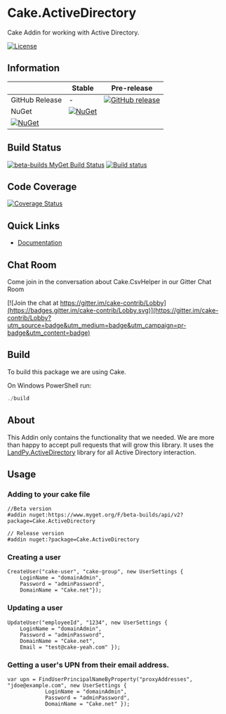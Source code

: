 # Cake.ActiveDirectory
Cake Addin for working with Active Directory.

[![License](http://img.shields.io/:license-apache-blue.svg)](https://github.com/RadioSystems/Cake.ActiveDirectory/blob/master/LICENSE)

## Information

| | Stable | Pre-release |
|---|---|---|
|GitHub Release|-|[![GitHub release](https://img.shields.io/github/release/Cake.ActiveDirectory/Cake.ActiveDirectory.svg)](https://github.com/RadioSystems/Cake.ActiveDirectory/releases/latest)|
|NuGet|[![NuGet](https://img.shields.io/nuget/v/Cake.ActiveDirectory.svg)](https://www.nuget.org/packages/Cake.ActiveDirectory)
|[![NuGet](https://img.shields.io/nuget/vpre/Cake.ActiveDirectory.svg)](https://www.nuget.org/packages/Cake.ActiveDirectory)|

## Build Status

[![beta-builds MyGet Build Status](https://www.myget.org/BuildSource/Badge/beta-builds?identifier=5e6a811d-5f15-431b-907f-086c980499c2)](https://www.myget.org/)
[![Build status](https://ci.appveyor.com/api/projects/status/pk0oc2np3atoqt4s?svg=true)](https://ci.appveyor.com/project/RadioSystems/cake-activedirectory)

## Code Coverage

[![Coverage Status](https://coveralls.io/repos/github/Cake.ActiveDirectory/Cake.ActiveDirectory/badge.svg?branch=develop)](https://coveralls.io/github/radiosystems/Cake.ActiveDirectory?branch=develop)

## Quick Links

- [Documentation](https://radiosystems.github.io/Cake.ActiveDirectory)

## Chat Room

Come join in the conversation about Cake.CsvHelper in our Gitter Chat Room

[![Join the chat at https://gitter.im/cake-contrib/Lobby](https://badges.gitter.im/cake-contrib/Lobby.svg)](https://gitter.im/cake-contrib/Lobby?utm_source=badge&utm_medium=badge&utm_campaign=pr-badge&utm_content=badge)

## Build

To build this package we are using Cake.

On Windows PowerShell run:

```powershell
./build
```

## About

This Addin only contains the functionality that we needed.  We are more than happy to accept pull requests that will grow this library.  It uses the [LandPy.ActiveDirectory](https://github.com/landpy/ActiveDirectoryLibrary) library for all Active Directory interaction.

## Usage

### Adding to your cake file

```
//Beta version
#addin nuget:https://www.myget.org/F/beta-builds/api/v2?package=Cake.ActiveDirectory 

// Release version
#addin nuget:?package=Cake.ActiveDirectory 
```

### Creating a user

```
CreateUser("cake-user", "cake-group", new UserSettings { 
    LoginName = "domainAdmin", 
    Password = "adminPassword", 
    DomainName = "Cake.net"});
```

### Updating a user

```
UpdateUser("employeeId", "1234", new UserSettings { 
    LoginName = "domainAdmin", 
    Password = "adminPassword", 
    DomainName = "Cake.net",
    Email = "test@cake-yeah.com" });
```

### Getting a user's UPN from their email address.

```
var upn = FindUserPrincipalNameByProperty("proxyAddresses", "jdoe@example.com", new UserSettings { 
            LoginName = "domainAdmin", 
            Password = "adminPassword", 
            DomainName = "Cake.net" });
```
